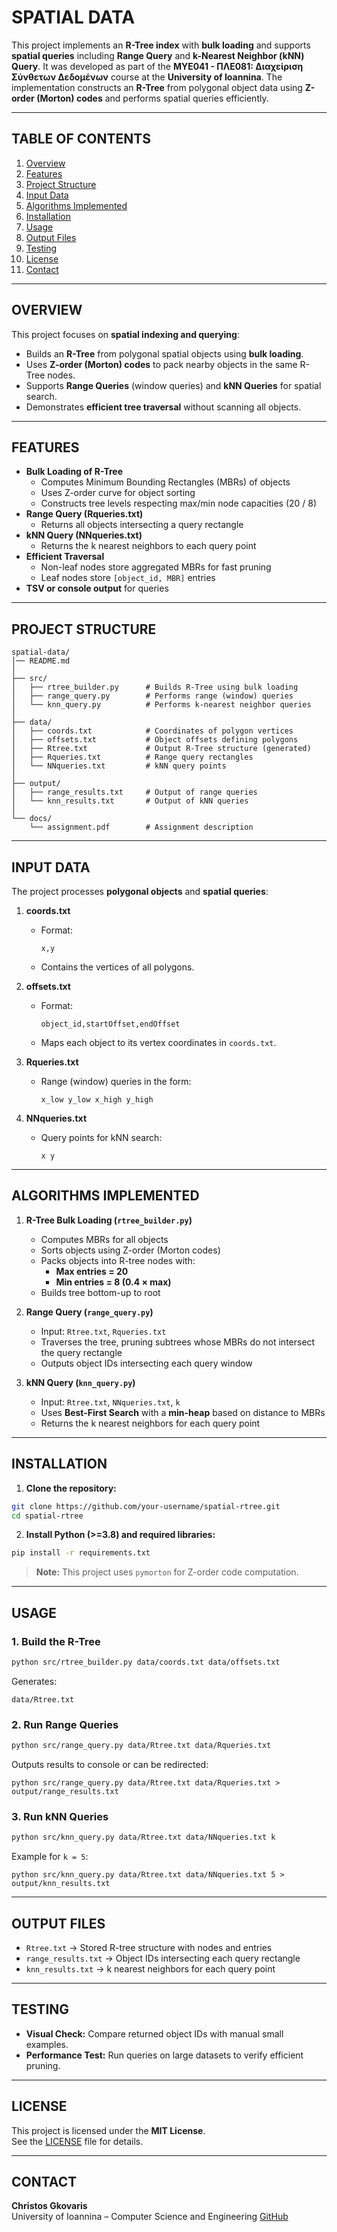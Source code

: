 # SPATIAL DATA

This project implements an **R-Tree index** with **bulk loading** and supports **spatial queries** including **Range Query** and **k-Nearest Neighbor (kNN) Query**. It was developed as part of the **MΥΕ041 - ΠΛΕ081: Διαχείριση Σύνθετων Δεδομένων** course at the **University of Ioannina**. The implementation constructs an **R-Tree** from polygonal object data using **Z-order (Morton) codes** and performs spatial queries efficiently.

---

## TABLE OF CONTENTS
1. [Overview](#overview)
2. [Features](#features)
3. [Project Structure](#project-structure)
4. [Input Data](#input-data)
5. [Algorithms Implemented](#algorithms-implemented)
6. [Installation](#installation)
7. [Usage](#usage)
8. [Output Files](#output-files)
9. [Testing](#testing)
10. [License](#license)
11. [Contact](#contact)

---

## OVERVIEW

This project focuses on **spatial indexing and querying**:

- Builds an **R-Tree** from polygonal spatial objects using **bulk loading**.
- Uses **Z-order (Morton) codes** to pack nearby objects in the same R-Tree nodes.
- Supports **Range Queries** (window queries) and **kNN Queries** for spatial search.
- Demonstrates **efficient tree traversal** without scanning all objects.

---

## FEATURES

- **Bulk Loading of R-Tree**
  - Computes Minimum Bounding Rectangles (MBRs) of objects
  - Uses Z-order curve for object sorting
  - Constructs tree levels respecting max/min node capacities (20 / 8)
- **Range Query (Rqueries.txt)**
  - Returns all objects intersecting a query rectangle
- **kNN Query (NNqueries.txt)**
  - Returns the k nearest neighbors to each query point
- **Efficient Traversal**
  - Non-leaf nodes store aggregated MBRs for fast pruning
  - Leaf nodes store `[object_id, MBR]` entries
- **TSV or console output** for queries

---

## PROJECT STRUCTURE

```
spatial-data/
│── README.md
│
├── src/
│   ├── rtree_builder.py      # Builds R-Tree using bulk loading
│   ├── range_query.py        # Performs range (window) queries
│   └── knn_query.py          # Performs k-nearest neighbor queries
│
├── data/
│   ├── coords.txt            # Coordinates of polygon vertices
│   ├── offsets.txt           # Object offsets defining polygons
│   ├── Rtree.txt             # Output R-Tree structure (generated)
│   ├── Rqueries.txt          # Range query rectangles
│   └── NNqueries.txt         # kNN query points
│
├── output/
│   ├── range_results.txt     # Output of range queries
│   └── knn_results.txt       # Output of kNN queries
│
└── docs/
    └── assignment.pdf        # Assignment description
```

---

## INPUT DATA

The project processes **polygonal objects** and **spatial queries**:

1. **coords.txt**
   - Format:  
     ```
     x,y
     ```
   - Contains the vertices of all polygons.

2. **offsets.txt**
   - Format:  
     ```
     object_id,startOffset,endOffset
     ```
   - Maps each object to its vertex coordinates in `coords.txt`.

3. **Rqueries.txt**
   - Range (window) queries in the form:  
     ```
     x_low y_low x_high y_high
     ```

4. **NNqueries.txt**
   - Query points for kNN search:  
     ```
     x y
     ```

---

## ALGORITHMS IMPLEMENTED

1. **R-Tree Bulk Loading (`rtree_builder.py`)**
   - Computes MBRs for all objects
   - Sorts objects using Z-order (Morton codes)
   - Packs objects into R-tree nodes with:
     - **Max entries = 20**
     - **Min entries = 8 (0.4 × max)**
   - Builds tree bottom-up to root

2. **Range Query (`range_query.py`)**
   - Input: `Rtree.txt`, `Rqueries.txt`
   - Traverses the tree, pruning subtrees whose MBRs do not intersect the query rectangle
   - Outputs object IDs intersecting each query window

3. **kNN Query (`knn_query.py`)**
   - Input: `Rtree.txt`, `NNqueries.txt`, `k`
   - Uses **Best-First Search** with a **min-heap** based on distance to MBRs
   - Returns the k nearest neighbors for each query point

---

## INSTALLATION

1. **Clone the repository:**
```bash
git clone https://github.com/your-username/spatial-rtree.git
cd spatial-rtree
```

2. **Install Python (>=3.8) and required libraries:**
```bash
pip install -r requirements.txt
```

> **Note:** This project uses `pymorton` for Z-order code computation.

---

## USAGE

### **1. Build the R-Tree**
```bash
python src/rtree_builder.py data/coords.txt data/offsets.txt
```
Generates:
```
data/Rtree.txt
```

### **2. Run Range Queries**
```bash
python src/range_query.py data/Rtree.txt data/Rqueries.txt
```
Outputs results to console or can be redirected:
```
python src/range_query.py data/Rtree.txt data/Rqueries.txt > output/range_results.txt
```

### **3. Run kNN Queries**
```bash
python src/knn_query.py data/Rtree.txt data/NNqueries.txt k
```
Example for `k = 5`:
```
python src/knn_query.py data/Rtree.txt data/NNqueries.txt 5 > output/knn_results.txt
```

---

## OUTPUT FILES

- `Rtree.txt` → Stored R-tree structure with nodes and entries
- `range_results.txt` → Object IDs intersecting each query rectangle
- `knn_results.txt` → k nearest neighbors for each query point

---

## TESTING

- **Visual Check:** Compare returned object IDs with manual small examples.
- **Performance Test:** Run queries on large datasets to verify efficient pruning.

---

## LICENSE

This project is licensed under the **MIT License**.  
See the [LICENSE](LICENSE) file for details.

---

## CONTACT

**Christos Gkovaris**  
University of Ioannina – Computer Science and Engineering
[GitHub](https://github.com/ChristosGkovaris)
